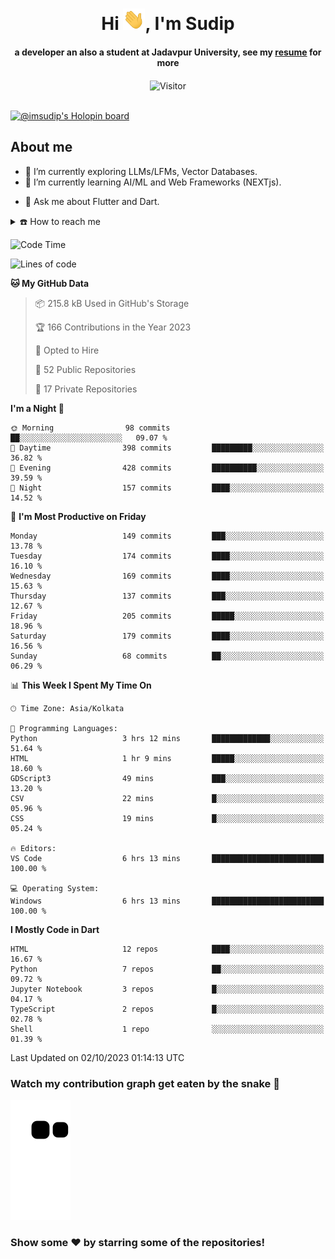 <div align="center">
<h1 align="center">Hi <img width="35" src="https://github.com/1999AZZAR/1999AZZAR/blob/main/resources/img/waving.gif">, I'm Sudip</h1>
<h4 align="center">a developer an also a student at Jadavpur University, see my <a href="[https://github.com/1999AZZAR/1999AZZAR/blob/main/assets/doc/azzar_resume.pdf](https://drive.google.com/file/d/1myckpQvEluq-6e7x4cK06Dj2dcwXp27J/view?usp=sharing)" target="_blank">resume</a> for more</h4>
  <img align="center"
         src="https://profile-counter.glitch.me/imsudip/count.svg"
         alt="Visitor" height="30"/>
</div>

<br>

[![@imsudip's Holopin board](https://holopin.me/imsudip)](https://holopin.io/@imsudip)

## About me

- 🔭 I’m currently exploring LLMs/LFMs, Vector Databases.
- 🌱 I’m currently learning AI/ML and Web Frameworks (NEXTjs).
<!-- - 👯 I’m trying to maintain a streak on [Leetcode](https://leetcode.com/sudipghosh9333/). -->
- 💬 Ask me about Flutter and Dart.

<details>
  <summary>☎️ How to reach me</summary>
<div>
  <samp>
    <h2 align="center"></h2>
    <p align="center">
      <br/>
      <a href="https://www.linkedin.com/in/imsudip/" target="blank"><img align="center"
         src="https://img.shields.io/badge/linkedin-%231DA1F2.svg?style=for-the-badge&logo=linkedin&logoColor=white"
         alt="azzar" height="30"/></a>
      <a href="mailto:sudipghosh9333@gmail.com" target="blank"><img align="center"
         src="https://img.shields.io/badge/gmail-EA4335.svg?style=for-the-badge&logo=gmail&logoColor=white"
         alt="azzar" height="30"/></a>
         <a href="https://wa.me/+917908646141" target="blank"><img align="center"
         src="https://img.shields.io/badge/whatsapp-4B7F1.svg?style=for-the-badge&logo=whatsapp&logoColor=white"
         alt="azzar" height="30"/></a>
    </p>
  </samp>
</div>
</details>

<!--START_SECTION:waka-->
![Code Time](http://img.shields.io/badge/Code%20Time-438%20hrs%2040%20mins-blue)

![Lines of code](https://img.shields.io/badge/From%20Hello%20World%20I%27ve%20Written-3.1%20million%20lines%20of%20code-blue)

**🐱 My GitHub Data** 

> 📦 215.8 kB Used in GitHub's Storage 
 > 
> 🏆 166 Contributions in the Year 2023
 > 
> 💼 Opted to Hire
 > 
> 📜 52 Public Repositories 
 > 
> 🔑 17 Private Repositories 
 > 
**I'm a Night 🦉** 

```text
🌞 Morning                98 commits          ██░░░░░░░░░░░░░░░░░░░░░░░   09.07 % 
🌆 Daytime                398 commits         █████████░░░░░░░░░░░░░░░░   36.82 % 
🌃 Evening                428 commits         ██████████░░░░░░░░░░░░░░░   39.59 % 
🌙 Night                  157 commits         ████░░░░░░░░░░░░░░░░░░░░░   14.52 % 
```
📅 **I'm Most Productive on Friday** 

```text
Monday                   149 commits         ███░░░░░░░░░░░░░░░░░░░░░░   13.78 % 
Tuesday                  174 commits         ████░░░░░░░░░░░░░░░░░░░░░   16.10 % 
Wednesday                169 commits         ████░░░░░░░░░░░░░░░░░░░░░   15.63 % 
Thursday                 137 commits         ███░░░░░░░░░░░░░░░░░░░░░░   12.67 % 
Friday                   205 commits         █████░░░░░░░░░░░░░░░░░░░░   18.96 % 
Saturday                 179 commits         ████░░░░░░░░░░░░░░░░░░░░░   16.56 % 
Sunday                   68 commits          ██░░░░░░░░░░░░░░░░░░░░░░░   06.29 % 
```


📊 **This Week I Spent My Time On** 

```text
🕑︎ Time Zone: Asia/Kolkata

💬 Programming Languages: 
Python                   3 hrs 12 mins       █████████████░░░░░░░░░░░░   51.64 % 
HTML                     1 hr 9 mins         █████░░░░░░░░░░░░░░░░░░░░   18.60 % 
GDScript3                49 mins             ███░░░░░░░░░░░░░░░░░░░░░░   13.20 % 
CSV                      22 mins             █░░░░░░░░░░░░░░░░░░░░░░░░   05.96 % 
CSS                      19 mins             █░░░░░░░░░░░░░░░░░░░░░░░░   05.24 % 

🔥 Editors: 
VS Code                  6 hrs 13 mins       █████████████████████████   100.00 % 

💻 Operating System: 
Windows                  6 hrs 13 mins       █████████████████████████   100.00 % 
```

**I Mostly Code in Dart** 

```text
HTML                     12 repos            ████░░░░░░░░░░░░░░░░░░░░░   16.67 % 
Python                   7 repos             ██░░░░░░░░░░░░░░░░░░░░░░░   09.72 % 
Jupyter Notebook         3 repos             █░░░░░░░░░░░░░░░░░░░░░░░░   04.17 % 
TypeScript               2 repos             █░░░░░░░░░░░░░░░░░░░░░░░░   02.78 % 
Shell                    1 repo              ░░░░░░░░░░░░░░░░░░░░░░░░░   01.39 % 
```




 Last Updated on 02/10/2023 01:14:13 UTC
<!--END_SECTION:waka-->

### Watch my contribution graph get eaten by the snake 🐍

<!-- refer this: https://dev.to/mishmanners/how-to-enable-github-actions-on-your-profile-readme-for-a-contribution-graph-4l66 -->

![imsudip snake gif](https://github.com/imsudip/imsudip/blob/output/github-contribution-grid-snake.svg)

### Show some ❤️ by starring some of the repositories!
